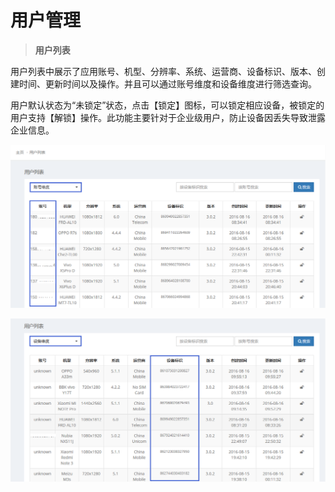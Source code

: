# 用户管理

> **用户列表**

用户列表中展示了应用账号、机型、分辨率、系统、运营商、设备标识、版本、创建时间、更新时间以及操作。并且可以通过账号维度和设备维度进行筛选查询。

用户默认状态为“未锁定”状态，点击【锁定】图标，可以锁定相应设备，被锁定的用户支持【解锁】操作。此功能主要针对于企业级用户，防止设备因丢失导致泄露企业信息。

![](/assets/用户管理1.png)

![](/assets/用户管理2.png)